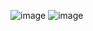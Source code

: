 ![image](https://github.com/michaelokoroike/Courses/assets/39680418/d7d7a0b6-e071-4231-a895-b8515ab513ef)
![image](https://github.com/michaelokoroike/Courses/assets/39680418/aa7be98e-f165-4ffe-bcf7-4ae741eca277)
